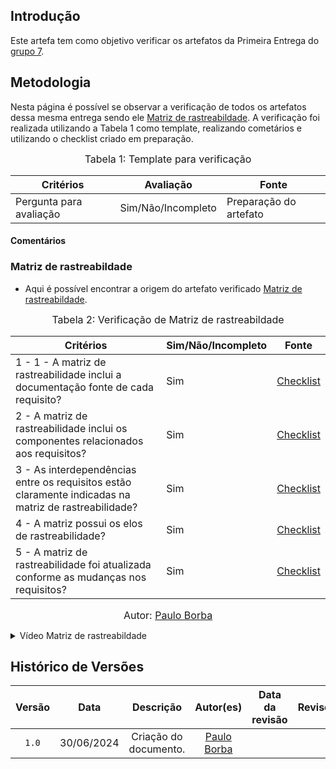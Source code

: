 ## Introdução
Este artefa tem como objetivo verificar os artefatos da Primeira Entrega do [grupo 7](https://github.com/Requisitos-de-Software/2024.1-Meu-INSS).

## Metodologia

Nesta página é possível se observar a verificação de todos os artefatos dessa mesma entrega sendo ele [Matriz de rastreabildade](https://requisitos-de-software.github.io/2024.1-Meu-INSS/rastreabilidade/matriz/). A verificação foi realizada utilizando a Tabela 1 como template, realizando cometários e utilizando o checklist criado em preparação.

<font size="3"><p style="text-align: center">Tabela 1: Template para verificação</p></font>

<center>

Critérios | Avaliação | Fonte
--|--|--
Pergunta para avaliação| Sim/Não/Incompleto| Preparação do artefato

</center>

#### Comentários


### Matriz de rastreabildade

- Aqui é possível encontrar a origem do artefato verificado [Matriz de rastreabildade](https://requisitos-de-software.github.io/2024.1-Meu-INSS/rastreabilidade/matriz/).

<font size="3"><p style="text-align: center">Tabela 2: Verificação de Matriz de rastreabildade</p></font>

Critérios  | Sim/Não/Incompleto | Fonte
--------- | ------ | ------
1 - 1 - A matriz de rastreabilidade inclui a documentação fonte de cada requisito? | Sim  | [Checklist](https://requisitos-de-software.github.io/2024.1-Meu-INSS/verificacao/preparacao/RichPicture/)
2 - A matriz de rastreabilidade inclui os componentes relacionados aos requisitos? | Sim | [Checklist](https://requisitos-de-software.github.io/2024.1-Meu-INSS/verificacao/preparacao/RichPicture/)
3 - As interdependências entre os requisitos estão claramente indicadas na matriz de rastreabilidade? | Sim | [Checklist](https://requisitos-de-software.github.io/2024.1-Meu-INSS/verificacao/preparacao/RichPicture/)
4 - A matriz possui os elos de rastreabilidade? | Sim | [Checklist](https://requisitos-de-software.github.io/2024.1-Meu-INSS/verificacao/preparacao/RichPicture/)
5 - A matriz de rastreabilidade foi atualizada conforme as mudanças nos requisitos? | Sim | [Checklist](https://requisitos-de-software.github.io/2024.1-Meu-INSS/verificacao/preparacao/RichPicture/)


<font size="3"><p style="text-align: center">Autor: [Paulo Borba](https://github.com/paulohborba)</p></font>

<details>
  <summary>Vídeo Matriz de rastreabildade</summary>
    <center>
 <iframe width="560" height="315" src="https://www.youtube.com/embed/_r0EFXME-Kw?si=ltlCBESKLmQI_UdI" title="YouTube video player" frameborder="0" allow="accelerometer; autoplay; clipboard-write; encrypted-media; gyroscope; picture-in-picture; web-share" referrerpolicy="strict-origin-when-cross-origin" allowfullscreen></iframe>
   </center>
  <font size="3"><p style="text-align: center"><b>Autor:</b> <a href="https://github.com/paulohborba">Paulo Borba</a>, 2024</p></font>
</details>


## Histórico de Versões

| Versão | Data | Descrição | Autor(es) | Data da revisão | Revisor(es) |
| :--: | :--: | :--: | :--: | :--: | :--: |
|`1.0` | 30/06/2024 | Criação do documento. | [Paulo Borba](https://github.com/paulohborba)  | | |
